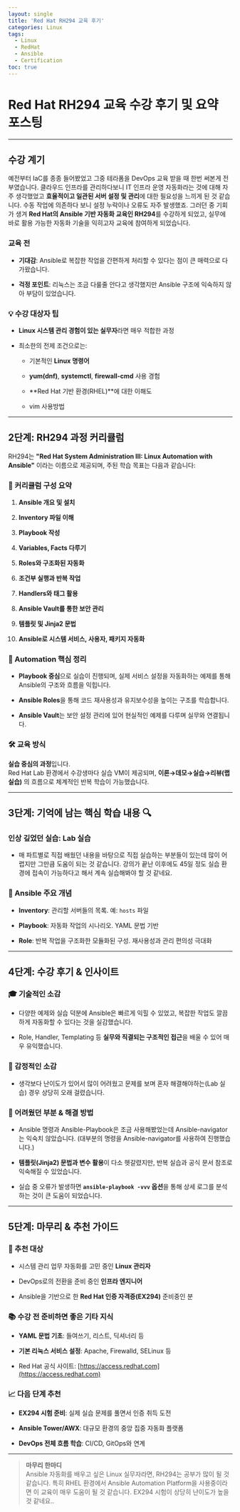 ```yaml
---
layout: single
title: 'Red Hat RH294 교육 후기'
categories: Linux
tags:
  - Linux
  - RedHat
  - Ansible
  - Certification
toc: true
---
```



# Red Hat RH294 교육 수강 후기 및 요약 포스팅

---

## 수강 계기

예전부터 IaC를 종종 들어봤었고 그중 테라폼을 DevOps 교육 받을 때 한번 써본게 전부였습니다.
클라우드 인프라를 관리하다보니 IT 인프라 운영 자동화라는 것에 대해 자주 생각했었고  **효율적이고 일관된 서버 설정 및 관리**에 대한 필요성을 느끼게 된 것 같습니다. 수동 작업에 의존하다 보니 설정 누락이나 오류도 자주 발생했죠. 그러던 중 기회가 생겨 **Red Hat의 Ansible 기반 자동화 교육인 RH294**를 수강하게 되었고, 실무에 바로 활용 가능한 자동화 기술을 익히고자 교육에 참여하게 되었습니다.

### 교육 전

- **기대감**: Ansible로 복잡한 작업을 간편하게 처리할 수 있다는 점이 큰 매력으로 다가왔습니다.
    
- **걱정 포인트**: 리눅스는 조금 다룰줄 안다고 생각했지만 Ansible 구조에 익숙하지 않아 부담이 있었습니다.
    

### 💡 수강 대상자 팁

- **Linux 시스템 관리 경험이 있는 실무자**라면 매우 적합한 과정
    
- 최소한의 전제 조건으로는:
    
    - 기본적인 **Linux 명령어**
        
    - **yum(dnf)**, **systemctl**, **firewall-cmd** 사용 경험
        
    - **Red Hat 기반 환경(RHEL)**에 대한 이해도
      
    - vim 사용방법

---

## 2단계: RH294 과정 커리큘럼

RH294는 **"Red Hat System Administration III: Linux Automation with Ansible"** 이라는 이름으로 제공되며, 주된 학습 목표는 다음과 같습니다:

### 📘 커리큘럼 구성 요약

1. **Ansible 개요 및 설치**
    
2. **Inventory 파일 이해**
    
3. **Playbook 작성**
    
4. **Variables, Facts 다루기**
    
5. **Roles와 구조화된 자동화**
    
6. **조건부 실행과 반복 작업**
    
7. **Handlers와 태그 활용**
    
8. **Ansible Vault를 통한 보안 관리**
    
9. **템플릿 및 Jinja2 문법**
    
10. **Ansible로 시스템 서비스, 사용자, 패키지 자동화**
    

### 🧩 Automation 핵심 정리

- **Playbook 중심**으로 실습이 진행되며, 실제 서비스 설정을 자동화하는 예제를 통해 Ansible의 구조와 흐름을 익힙니다.
    
- **Ansible Roles**을 통해 코드 재사용성과 유지보수성을 높이는 구조를 학습합니다.
    
- **Ansible Vault**는 보안 설정 관리에 있어 현실적인 예제를 다루며 실무와 연결됩니다.
    

### 🛠️ 교육 방식

**실습 중심의 과정**입니다.  
Red Hat Lab 환경에서 수강생마다 실습 VM이 제공되며, **이론→데모→실습→리뷰(랩 실습)** 의 흐름으로 체계적인 반복 학습이 가능했습니다.

---

## 3단계: 기억에 남는 핵심 학습 내용 🔍

### 인상 깊었던 실습: Lab 실습

- 매 파트별로 직접 배웠던 내용을 바탕으로 직접 실습하는 부분들이 있는데 많이 어렵지만 그만큼 도움이 되는 것 같습니다. 강의가 끝난 이후에도 45일 정도 실습 환경에 접속이 가능하다고 해서 계속 실습해봐야 할 것 같네요.

### 📌 Ansible 주요 개념

- **Inventory**: 관리할 서버들의 목록. 예: `hosts` 파일
    
- **Playbook**: 자동화 작업의 시나리오. YAML 문법 기반
    
- **Role**: 반복 작업을 구조화한 모듈화된 구성. 재사용성과 관리 편의성 극대화
    
---

## 4단계: 수강 후기 & 인사이트

### 🎓 기술적인 소감

- 다양한 예제와 실습 덕분에 Ansible은 빠르게 익힐 수 있었고, 복잡한 작업도 깔끔하게 자동화할 수 있다는 것을 실감했습니다.
    
- Role, Handler, Templating 등 **실무와 직결되는 구조적인 접근**을 배울 수 있어 매우 유익했습니다.


### 💬 감정적인 소감

- 생각보다 난이도가 있어서 많이 어려웠고 문제를 보며 혼자 해결해야하는(Lab 실습) 경우 상당히 오래 걸렸습니다.
    

### 🧩 어려웠던 부분 & 해결 방법

- Ansible 명령과 Ansible-Playbook은 조금 사용해봤었는데 Ansible-navigator는 익숙치 않았습니다.
  (대부분의 명령을 Ansible-navigator를 사용하여 진행했습니다.)

- **템플릿(Jinja2) 문법과 변수 활용**이 다소 헷갈렸지만, 반복 실습과 공식 문서 참조로 익숙해질 수 있었습니다.
    
- 실습 중 오류가 발생하면 **`ansible-playbook -vvv` 옵션**을 통해 상세 로그를 분석하는 것이 큰 도움이 되었습니다.
    

---

## 5단계: 마무리 & 추천 가이드

### 🎯 추천 대상

- 시스템 관리 업무 자동화를 고민 중인 **Linux 관리자**
    
- DevOps로의 전환을 준비 중인 **인프라 엔지니어**
    
- Ansible을 기반으로 한 **Red Hat 인증 자격증(EX294)** 준비중인 분
    

### 📚 수강 전 준비하면 좋은 기타 지식

- **YAML 문법 기초**: 들여쓰기, 리스트, 딕셔너리 등
    
- **기본 리눅스 서비스 설정**: Apache, Firewalld, SELinux 등
    
- Red Hat 공식 사이트: [https://access.redhat.com](https://access.redhat.com)
    

### 📈 다음 단계 추천

- **EX294 시험 준비**: 실제 실습 문제를 풀면서 인증 취득 도전
    
- **Ansible Tower/AWX**: 대규모 환경의 중앙 집중 자동화 플랫폼
    
- **DevOps 전체 흐름 학습**: CI/CD, GitOps와 연계
    

---

> **마무리 한마디**  
> Ansible 자동화를 배우고 싶은 Linux 실무자라면, RH294는 공부가 많이 될 것 같습니다. 
> 특히 RHEL 환경에서 Ansible Automation Platform을 사용중이라면 이 교육이 매우 도움이 될 것 같습니다.
> EX294 시험이 상당히 난이도가 높을 것 같네요..
